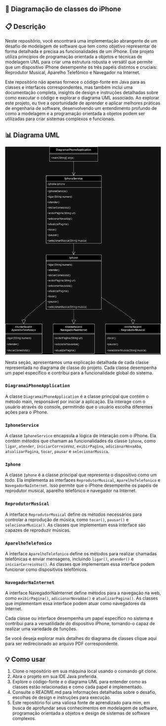 ## 📱 Diagramação de classes do iPhone
## 📋 Descrição
Neste repositório, você encontrará uma implementação abrangente de um desafio de modelagem de software que tem como objetivo representar de forma detalhada e precisa as funcionalidades de um iPhone. Este projeto utiliza princípios de programação orientada a objetos e técnicas de modelagem UML para criar uma estrutura robusta e versátil que permite que um dispositivo iPhone desempenhe os três papéis distintos e cruciais: Reprodutor Musical, Aparelho Telefônico e Navegador na Internet.

Este repositório não apenas fornece o código-fonte em Java para as classes e interfaces correspondentes, mas também inclui uma documentação completa, insights de design e instruções detalhadas sobre como executar o código e explorar o diagrama UML associado. Ao explorar este projeto, eu tive a oportunidade de aprender e aplicar melhores práticas de engenharia de software, desenvolvendo um entendimento profundo de como a modelagem e a programação orientada a objetos podem ser utilizadas para criar sistemas complexos e funcionais.

## 📊 Diagrama UML

![alt text](img/diagramacaoiphone.png)

Nesta seção, apresentamos uma explicação detalhada de cada classe representada no diagrama de classe do projeto. Cada classe desempenha um papel específico e contribui para a funcionalidade global do sistema.

### `DiagramaiPhoneApplication`
A classe `DiagramaiPhoneApplication` é a classe principal que contém o método main, responsável por iniciar a aplicação. Ela interage com o usuário através do console, permitindo que o usuário escolha diferentes ações para o iPhone.

### `IphoneService`
A classe `IphoneService` encapsula a lógica de interação com o iPhone. Ela contém métodos que chamam as funcionalidades da classe `Iphone`, como `ligar`, `atender`, `iniciarCorreioVoz`, `exibirPagina`, `adicionarNovaAba`, `atualizarPagina`, `tocar`, `pausar` e `selecionarMusica`.

### `Iphone`
A classe `Iphone` é a classe principal que representa o dispositivo como um todo. Ela implementa as interfaces `ReprodutorMusical`, `AparelhoTelefonico` e `NavegadorNaInternet`. Isso permite que o iPhone desempenhe os papéis de reprodutor musical, aparelho telefônico e navegador na Internet.

### `ReprodutorMusical`
A interface `ReprodutorMusical` define os métodos necessários para controlar a reprodução de música, como `tocar()`, `pausar()` e `selecionarMusica()`. As classes que implementam essa interface são capazes de reproduzir músicas.

### `AparelhoTelefonico`
A interface `AparelhoTelefonico` define os métodos para realizar chamadas telefônicas e enviar mensagens, incluindo `ligar()`, `atender()` e `iniciarCorreioVoz()`. As classes que implementam essa interface podem funcionar como dispositivos telefônicos.

### `NavegadorNaInternet`
A interface NavegadorNaInternet define métodos para a navegação na web, como `exibirPagina()`, `adicionarNovaAba()` e `atualizarPagina()`. As classes que implementam essa interface podem atuar como navegadores da Internet.

Cada classe ou interface desempenha um papel específico no sistema e contribui para a versatilidade do dispositivo iPhone, tornando-o capaz de realizar uma variedade de funções.

Se você deseja explorar mais detalhes do diagrama de classes clique aqui para ser redirecionado ao arquivo PDF correspondente.

## 💡 Como usar
1. Clone o repositório em sua máquina local usando o comando git clone.
2. Abra o projeto em sua IDE Java preferida.
3. Explore o código-fonte e o diagrama UML para entender como as classes estão relacionadas e como cada papel é implementado.
4. Consulte o README.md para informações detalhadas sobre o desafio, escolhas de design e instruções para execução.
5. Este repositório foi uma valiosa fonte de aprendizado para mim, em busca de aprofundar seus conhecimentos em modelagem de software, programação orientada a objetos e design de sistemas de software complexos.